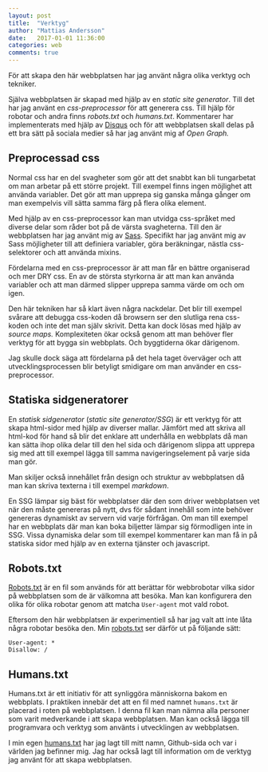 ```yaml
---
layout: post
title:  "Verktyg"
author: "Mattias Andersson"
date:   2017-01-01 11:36:00
categories: web
comments: true
---
```


För att skapa den här webbplatsen har jag använt några olika verktyg och 
tekniker. 

Själva webbplatsen är skapad med hjälp av en *static site 
generator*. Till det har jag använt en *css-preprocessor* för att generera 
css. Till hjälp för robotar och andra finns *robots.txt* och *humans.txt*. 
Kommentarer har implementerats med hjälp av [Disqus] och för att webbplatsen 
skall delas på ett bra sätt på sociala medier så har jag använt mig af *Open 
Graph.*

## Preprocessad css

Normal css har en del svagheter som  gör att det snabbt kan bli tungarbetat 
om man arbetar på ett större projekt. Till exempel finns ingen möjlighet att 
använda variabler. Det gör att man upprepa sig ganska många gånger om man 
exempelvis vill sätta samma färg på flera olika element.

Med hjälp av en css-preprocessor kan man utvidga css-språket med diverse 
delar som råder bot på de värsta svagheterna. Till den är webbplatsen har jag
använt mig av [Sass]. Specifikt har jag använt mig av Sass möjligheter till 
att definiera variabler, göra beräkningar, nästla css-selektorer och att 
använda mixins.
 
Fördelarna med en css-preprocessor är att man får en bättre organiserad och 
mer DRY css. En av de största styrkorna är att man kan använda variabler och 
att man därmed slipper upprepa samma värde om och om igen.

Den här tekniken har så klart även några nackdelar. Det blir till exempel 
svårare att debugga css-koden då browsern ser den slutliga rena css-koden och
inte det man själv skrivit. Detta kan dock lösas med hjälp av *source maps.*
Komplexiteten ökar också genom att man behöver fler verktyg för att bygga sin
webbplats. Och byggtiderna ökar därigenom.

Jag skulle dock säga att fördelarna på det hela taget överväger och att 
utvecklingsprocessen blir betyligt smidigare om man använder en 
css-preprocessor.

## Statiska sidgeneratorer

En *statisk sidgenerator* (*static site generator/SSG*) är ett verktyg för 
att skapa html-sidor med hjälp av diverser mallar. Jämfört med att skriva all 
html-kod för hand så blir det enklare att underhålla en webbplats då man kan 
sätta ihop olika delar till den hel sida och därigenom slippa att upprepa sig
med att till exempel lägga till samma navigeringselement på varje sida man gör.
 
Man skiljer också innehållet från design och struktur av webbplatsen då man 
kan skriva texterna i till exempel *markdown*.
 
En SSG lämpar sig bäst för webbplatser där den som driver webbplatsen 
vet när den måste genereras på nytt, dvs för sådant innehåll som inte behöver 
genereras dynamiskt av servern vid varje förfrågan. Om man till exempel har en 
webbplats där man kan boka biljetter lämpar sig förmodligen inte in SSG. 
Vissa dynamiska delar som till exempel kommentarer kan man få in på statiska 
sidor med hjälp av en externa tjänster och javascript.

## Robots.txt

[Robots.txt] är en fil som används för att berättar för webbrobotar vilka 
sidor på webbplatsen som de är välkomna att besöka. Man kan konfigurera den 
olika för olika robotar genom att matcha `User-agent` mot vald robot.
 
Eftersom den här webbplatsen är experimentiell så har jag valt att inte låta 
några robotar besöka den. Min [robots.txt](/robots.txt) ser därför ut på 
följande sätt:

```
User-agent: *
Disallow: /
```

## Humans.txt

Humans.txt är ett initiativ för att synliggöra människorna bakom en webbplats. 
I praktiken innebär det att en fil med namnet `humans.txt` är placerad i 
roten på webbplatsen. I denna fil kan man nämna alla personer som varit 
medverkande i att skapa webbplatsen. Man kan också lägga till programvara och
verktyg som använts i utvecklingen av webbplatsen.

I min egen [humans.txt](/humans.txt) har jag lagt till mitt namn, 
Github-sida och var i världen jag befinner mig. Jag har också lagt till 
information om de verktyg jag använt för att skapa webbplatsen.

[Disqus]: https://disqus.com/
[Sass]: http://sass-lang.com/
[Robots.txt]: http://www.robotstxt.org/
[humans.txt]: http://humanstxt.org
